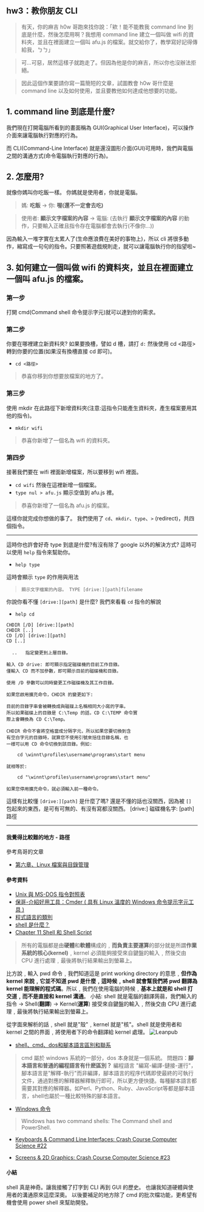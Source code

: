 ## hw3：教你朋友 CLI
> 有天，你的麻吉 h0w 哥跑來找你說：「欸！能不能教我 command line 到底是什麼，然後怎麼用啊？我想用 command line 建立一個叫做 wifi 的資料夾，並且在裡面建立一個叫 afu.js 的檔案。就交給你了，教學寫好記得傳給我，ㄅㄅ」

> 可...可惡，居然這樣子就跑走了。但因為他是你的麻吉，所以你也沒辦法拒絕。

> 因此這個作業要請你寫一篇簡短的文章，試圖教會 h0w 哥什麼是 command line 以及如何使用，並且要教他如何達成他想要的功能。

## 1. command line 到底是什麼?
我們現在打開電腦所看到的畫面稱為 GUI(Graphical User Interface)，可以操作介面來讓電腦執行對應的行為。

而 CLI(Command-Line Interface) 就是還沒圖形介面(GUI)可用時，我們與電腦之間的溝通方式(命令電腦執行對應的行為)。

## 2. 怎麼用?
就像你媽叫你吃飯一樣。
你媽就是使用者，你就是電腦。
> 媽: **吃飯** → 你: **喔(還不一定會去吃)**

> 使用者: **顯示文字檔案的內容** → 電腦: (去執行 **顯示文字檔案的內容** 的動作，只要輸入正確且指令存在電腦都會去執行(不像你...))

因為輸入一堆字實在太累人了(生命應浪費在美好的事物上)，所以 cli 將很多動作，縮寫成一句句的指令。只要照著遊戲規則走，就可以讓電腦執行你的指望啦~

## 3. 如何建立一個叫做 wifi 的資料夾，並且在裡面建立一個叫 afu.js 的檔案。

### 第一步
打開 cmd(Command shell 命令提示字元)就可以達到你的需求。

### 第二步
你要在哪裡建立新資料夾?
如果要換槽，譬如 d 槽，請打
```d:```
然後使用 cd <路徑> 轉到你要的位置(如果沒有換槽直接 cd 即可)。
- ```cd <路徑>```
> 恭喜你移到你想要放檔案的地方了。
### 第三步
使用 mkdir 在此路徑下新增資料夾(注意:這指令只能產生資料夾，產生檔案要用其他的指令)。
- ```mkdir wifi```
> 恭喜你新增了一個名為 wifi 的資料夾。
### 第四步
接著我們要在 wifi 裡面新增檔案，所以要移到 wifi 裡面。
- ```cd wifi```
然後在這裡新增一個檔案。
- ```type nul > afu.js```
顯示空值到 afu.js 裡。
> 恭喜你新增了一個名為 afu.js 的檔案。

這樣你就完成你想做的事了。
我們使用了 ```cd```、```mkdir```、```type```、```>``` (redirect)，共四個指令。

---
這時你也許會好奇 type 到底是什麼?有沒有除了 google 以外的解決方式?
這時可以使用 ```help``` 指令來幫助你。
- ```help type```

這時會顯示 ```type``` 的作用與用法
> ```顯示文字檔案的內容。 TYPE [drive:][path]filename```

你說你看不懂 ```[drive:][path]``` 是什麼?
我們來看看 ```cd``` 指令的解說
- ```help cd```
```
CHDIR [/D] [drive:][path]
CHDIR [..]
CD [/D] [drive:][path]
CD [..]

  ..   指定變更到上層目錄。

輸入 CD drive: 即可顯示指定磁碟機的目前工作目錄。
僅輸入 CD 而不加參數，即可顯示目前的磁碟機和目錄。

使用 /D 參數可以同時變更工作磁碟機及其工作目錄。

如果您啟用擴充命令，CHDIR 的變更如下:

目前的目錄字串會被轉換成與磁碟上名稱相同大小寫的字串。
所以如果磁碟上的目錄是 C:\Temp 的話，CD C:\TEMP 命令實
際上會轉換為 CD C:\Temp。

CHDIR 命令不會將空格當成分隔字元，所以如果您要切換到含
有空白字元的目錄時，就算您不使用引號來括住目錄名稱，也
一樣可以用 CD 命令切換到該目錄。例如:

    cd \winnt\profiles\username\programs\start menu

就相等於:

    cd "\winnt\profiles\username\programs\start menu"

如果您停用擴充命令，就必須輸入前一種命令。
```
這樣有比較懂 ```[drive:][path]``` 是什麼了嗎?
還是不懂的話也沒關西，因為被 ```[]``` 包起來的東西，是可有可無的、有沒有寫都沒關西。
[drive:] 磁碟機名字:
[path] 路徑

---
#### 我覺得比較難的地方 - 路徑
參考鳥哥的文章
- [第六章、Linux 檔案與目錄管理](http://linux.vbird.org/linux_basic/0220filemanager.php#dir_pathway)

#### 參考資料
- [Unix 與 MS-DOS 指令對照表](http://163.28.10.78/content/primary/info_edu/cy_sa/LinuxY/cmd/dos2unixcmd.htm)
- [保哥-介紹好用工具：Cmder ( 具有 Linux 溫度的 Windows 命令提示字元工具 )](https://blog.miniasp.com/post/2015/09/27/Useful-tool-Cmder)
- [程式語言的類別](http://www.chwa.com.tw/TResource/HS/book2/ch5/ch5-1.htm)
- [shell 是什麼？](https://ithelp.ithome.com.tw/articles/10207473)
- [Chapter 11 Shell 和 Shell Script](https://www.cyut.edu.tw/~ywfan/1109linux/201109chapter11shell%20script.htm)
> 所有的電腦都是由**硬體**和**軟體**構成的﹐**而負責主要運算**的部分就是所謂**作業系統的核心(kernel)**﹐kernel 必須能夠接受來自鍵盤的輸入﹐然後交由 CPU 進行處理﹐最後將執行結果輸出到螢幕上。

比方說﹐輸入 pwd 命令﹐我們知道這是 print working directory 的意思﹐**但作為 kernel 來說﹐它並不知道 pwd 是什麼﹐這時候﹐shell 就會幫我們將 pwd 翻譯為 kernel 能理解的程式碼**。所以﹐我們在使用電腦的時候﹐**基本上就是和 shell 打交道﹐而不是直接和 kernel 溝通**。
小結: shell 就是電腦的翻譯蒟蒻，我們輸入的指令 → Shell(**翻譯**) → Kernel(**運算**) 接受來自鍵盤的輸入﹐然後交由 CPU 進行處理﹐最後將執行結果輸出到螢幕上。

從字面來解析的話﹐shell 就是"殼"﹐kernel 就是"核"。shell 就是使用者和 kernel 之間的界面﹐將使用者下的命令翻譯給 kernel 處理。
![Leanpub](/homeworks/week1/img/cli_w1.jpg)
- [shell、cmd、dos和腳本語言區別和聯系](https://www.itread01.com/content/1499270537.html)
> cmd 屬於 windows 系統的一部分，dos 本身就是一個系統。
> 問題四：**腳本語言和普通的編程語言有什麽區別？**
編程語言 "編寫-編譯-鏈接-運行"，腳本語言是"解釋-執行"而非編譯，腳本語言的程序代碼即使最終的可執行文件，通過對應的解釋器解釋執行即可，所以更方便快捷。每種腳本語言都需要其對應的解釋器。如Perl、Python、Ruby、JavaScript等都是腳本語言，shell也屬於一種比較特殊的腳本語言。
- [Windows 命令](https://docs.microsoft.com/zh-tw/windows-server/administration/windows-commands/windows-commands)
> Windows has two command shells: The Command shell and PowerShell.
- [Keyboards & Command Line Interfaces: Crash Course Computer Science #22](https://www.youtube.com/watch?v=4RPtJ9UyHS0)

- [Screens & 2D Graphics: Crash Course Computer Science #23](https://www.youtube.com/watch?v=7Jr0SFMQ4Rs)

#### 小結
shell 真是神奇。讓我接觸了打字到 CLI 再到 GUI 的歷史。
也讓我知道硬體與使用者的溝通原來這麼深奧。
以後要補足的地方除了 cmd 的批次檔功能，更希望有機會使用 power shell 來幫助開發。
